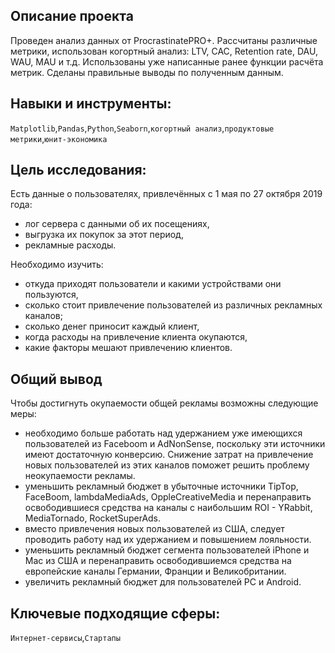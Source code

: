 ## Описание проекта
Проведен анализ данных от ProcrastinatePRO+.
Рассчитаны различные метрики, использован когортный анализ: LTV, CAC, Retention rate, DAU, WAU, MAU и т.д. Использованы уже написанные ранее функции расчёта метрик. Сделаны правильные выводы по полученным данным.

## Навыки и инструменты: 
`Matplotlib`,`Pandas`,`Python`,`Seaborn`,`когортный анализ`,`продуктовые метрики`,`юнит-экономика`

## Цель исследования:
Есть данные о пользователях, привлечённых с 1 мая по 27 октября 2019 года:

- лог сервера с данными об их посещениях,
- выгрузка их покупок за этот период,
- рекламные расходы.

Необходимо изучить:

- откуда приходят пользователи и какими устройствами они пользуются,
- сколько стоит привлечение пользователей из различных рекламных каналов;
- сколько денег приносит каждый клиент,
- когда расходы на привлечение клиента окупаются,
- какие факторы мешают привлечению клиентов.  

## Общий вывод
Чтобы достигнуть окупаемости общей рекламы возможны следующие меры:

- необходимо больше работать над удержанием уже имеющихся пользователей из Faceboom и AdNonSense, поскольку эти источники имеют достаточную конверсию. Снижение затрат на привлечение новых пользователей из этих каналов поможет решить проблему неокупаемости рекламы.
- уменьшить рекламный бюджет в убыточные источники TipTop, FaceBoom, lambdaMediaAds, OppleCreativeMedia и перенаправить освободившиеся средства на каналы с наибольшим ROI - YRabbit, MediaTornado, RocketSuperAds.
- вместо привлечения новых пользователей из США, следует проводить работу над их удержанием и повышением лояльности.
- уменьшить рекламный бюджет сегмента пользователей iPhone и Mac из США и перенаправить освободившиемся средства на европейские каналы Германии, Франции и Великобритании.
- увеличить рекламный бюджет для пользователей PC и Android.

## Ключевые подходящие сферы:
`Интернет-сервисы`,`Стартапы`

